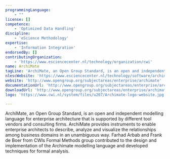 ```yaml
---
programmingLanguage:
    - ""
license: []
competence:
    - 'Optimized Data Handling'
discipline:
    - 'eScience Methodology'
expertise:
    - 'Information Integration'
endorsedBy: []
contributingOrganization:
    - 'https://www.esciencecenter.nl/technology/organization/cwi'
name: ArchiMate
tagLine: 'ArchiMate, an Open Group Standard, is an open and independent modelling language for enterprise architecture that is supported by different tool vendors and consulting firms.'
nlescWebsite: 'https://www.esciencecenter.nl/technology/software/archimate'
website: 'http://www.opengroup.org/subjectareas/enterprise/archimate'
documentationUrl: 'http://www.opengroup.org/subjectareas/enterprise/archimate'
downloadUrl: 'http://www.opengroup.org/subjectareas/enterprise/archimate'
logo: 'https://www.cwi.nl/system/files/u207/Archimate-logo-website.jpg'

---
```

ArchiMate, an Open Group Standard, is an open and independent modelling language for enterprise architecture that is supported by different tool vendors and consulting firms. ArchiMate provides instruments to enable enterprise architects to describe, analyze and visualize the relationships among business domains in an unambiguous way. Farhad Arbab and Frank de Boer from CWIs Formal Methods group contributed to the design and implementation of the Archimate modelling language and developed techniques for formal analysis.
                        

                        
